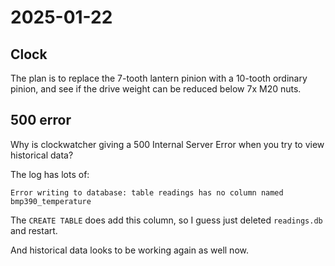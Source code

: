 # 2025-01-22

## Clock

The plan is to replace the 7-tooth lantern pinion with a 10-tooth ordinary pinion, and see
if the drive weight can be reduced below 7x M20 nuts.

## 500 error

Why is clockwatcher giving a 500 Internal Server Error when you try to view historical data?

The log has lots of:

    Error writing to database: table readings has no column named bmp390_temperature

The `CREATE TABLE` does add this column, so I guess just deleted `readings.db` and restart.

And historical data looks to be working again as well now.

